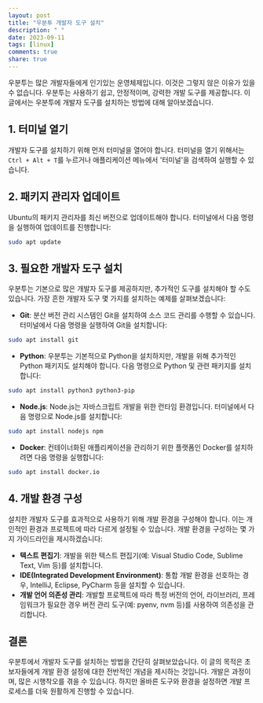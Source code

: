 ```yaml
---
layout: post
title: "우분투 개발자 도구 설치"
description: " "
date: 2023-09-11
tags: [linux]
comments: true
share: true
---
```


우분투는 많은 개발자들에게 인기있는 운영체제입니다. 이것은 그렇지 않은 이유가 있을 수 없습니다. 우분투는 사용하기 쉽고, 안정적이며, 강력한 개발 도구를 제공합니다. 이 글에서는 우분투에 개발자 도구를 설치하는 방법에 대해 알아보겠습니다.

## 1. 터미널 열기

개발자 도구를 설치하기 위해 먼저 터미널을 열어야 합니다. 터미널을 열기 위해서는 `Ctrl + Alt + T`를 누르거나 애플리케이션 메뉴에서 '터미널'을 검색하여 실행할 수 있습니다.

## 2. 패키지 관리자 업데이트

Ubuntu의 패키지 관리자를 최신 버전으로 업데이트해야 합니다. 터미널에서 다음 명령을 실행하여 업데이트를 진행합니다:

```bash
sudo apt update
```

## 3. 필요한 개발자 도구 설치

우분투는 기본으로 많은 개발자 도구를 제공하지만, 추가적인 도구를 설치해야 할 수도 있습니다. 가장 흔한 개발자 도구 몇 가지를 설치하는 예제를 살펴보겠습니다:

- **Git**: 분산 버전 관리 시스템인 Git을 설치하여 소스 코드 관리를 수행할 수 있습니다. 터미널에서 다음 명령을 실행하여 Git을 설치합니다:

```bash
sudo apt install git
```

- **Python**: 우분투는 기본적으로 Python을 설치하지만, 개발을 위해 추가적인 Python 패키지도 설치해야 합니다. 다음 명령으로 Python 및 관련 패키지를 설치합니다:

```bash
sudo apt install python3 python3-pip
```

- **Node.js**: Node.js는 자바스크립트 개발을 위한 런타임 환경입니다. 터미널에서 다음 명령으로 Node.js를 설치합니다:

```bash
sudo apt install nodejs npm
```

- **Docker**: 컨테이너화된 애플리케이션을 관리하기 위한 플랫폼인 Docker를 설치하려면 다음 명령을 실행합니다:

```bash
sudo apt install docker.io
```

## 4. 개발 환경 구성

설치한 개발자 도구를 효과적으로 사용하기 위해 개발 환경을 구성해야 합니다. 이는 개인적인 환경과 프로젝트에 따라 다르게 설정될 수 있습니다. 개발 환경을 구성하는 몇 가지 가이드라인을 제시하겠습니다:

- **텍스트 편집기**: 개발을 위한 텍스트 편집기(예: Visual Studio Code, Sublime Text, Vim 등)를 설치합니다.
- **IDE(Integrated Development Environment)**: 통합 개발 환경을 선호하는 경우, IntelliJ, Eclipse, PyCharm 등을 설치할 수 있습니다.
- **개발 언어 의존성 관리**: 개발할 프로젝트에 따라 특정 버전의 언어, 라이브러리, 프레임워크가 필요한 경우 버전 관리 도구(예: pyenv, nvm 등)를 사용하여 의존성을 관리합니다.

## 결론

우분투에서 개발자 도구를 설치하는 방법을 간단히 살펴보았습니다. 이 글의 목적은 초보자들에게 개발 환경 설정에 대한 전반적인 개념을 제시하는 것입니다. 개발은 과정이며, 많은 시행착오를 겪을 수 있습니다. 하지만 올바른 도구와 환경을 설정하면 개발 프로세스를 더욱 원활하게 진행할 수 있습니다.